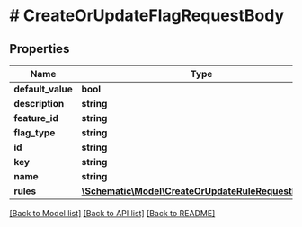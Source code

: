 # # CreateOrUpdateFlagRequestBody

## Properties

Name | Type | Description | Notes
------------ | ------------- | ------------- | -------------
**default_value** | **bool** |  |
**description** | **string** |  |
**feature_id** | **string** |  | [optional]
**flag_type** | **string** |  |
**id** | **string** |  | [optional]
**key** | **string** |  |
**name** | **string** |  |
**rules** | [**\Schematic\Model\CreateOrUpdateRuleRequestBody[]**](CreateOrUpdateRuleRequestBody.md) |  |

[[Back to Model list]](../../README.md#models) [[Back to API list]](../../README.md#endpoints) [[Back to README]](../../README.md)
